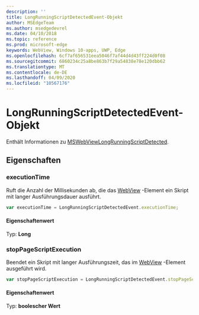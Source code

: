 ```yaml
---
description: ''
title: LongRunningScriptDetectedEvent-Objekt
author: MSEdgeTeam
ms.author: msedgedevrel
ms.date: 04/10/2018
ms.topic: reference
ms.prod: microsoft-edge
keywords: WebView, Windows 10-apps, UWP, Edge
ms.openlocfilehash: 6cf7af656531eea5046f7af44d4d43ff224d0f08
ms.sourcegitcommit: 6860234c25a8be863b7f29a54838e78e120dbb62
ms.translationtype: MT
ms.contentlocale: de-DE
ms.lasthandoff: 04/09/2020
ms.locfileid: "10567176"
---
```

# LongRunningScriptDetectedEvent-Objekt

Enthält Informationen zu [MSWebViewLongRunningScriptDetected](../webview.md#mswebviewlongrunningscriptdetected).

## Eigenschaften

### executionTime

Ruft die Anzahl der Millisekunden ab, die das [WebView](../webview.md) -Element ein Skript mit langer Ausführungsdauer ausführt.

```js
var executionTime = LongRunningScriptDetectedEvent.executionTime;
```

#### Eigenschaftenwert
Typ: **Long**

### stopPageScriptExecution
Beendet ein Skript mit langer Ausführungszeit, das im [WebView](../webview.md) -Element ausgeführt wird.

```js
var stopPageScriptExecution = LongRunningScriptDetectedEvent.stopPageScriptExecution;
```

#### Eigenschaftenwert
Typ: **boolescher Wert**